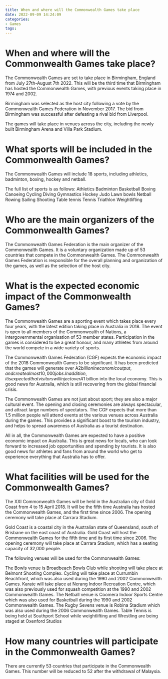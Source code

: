 ```yaml
---
title: When and where will the Commonwealth Games take place 
date: 2022-09-09 14:24:09
categories:
- Games
tags:
---
```



#  When and where will the Commonwealth Games take place? 

The Commonwealth Games are set to take place in Birmingham, England from July 27th-August 7th 2022. This will be the third time that Birmingham has hosted the Commonwealth Games, with previous events taking place in 1974 and 2002. 

Birmingham was selected as the host city following a vote by the Commonwealth Games Federation in November 2017. The bid from Birmingham was successful after defeating a rival bid from Liverpool. 

The games will take place in venues across the city, including the newly built Birmingham Arena and Villa Park Stadium. 

# What sports will be included in the Commonwealth Games? 

The Commonwealth Games will include 18 sports, including athletics, badminton, boxing, hockey and netball. 

The full list of sports is as follows: 
Athletics 
Badminton 
Basketball 
Boxing 
Canoeing 
Cycling 
Diving 
Gymnastics 
Hockey 
Judo 
Lawn bowls 
Netball 
Rowing 
Sailing 
Shooting 
Table tennis 
Tennis 
Triathlon 
Weightlifting

#  Who are the main organizers of the Commonwealth Games? 

The Commonwealth Games Federation is the main organizer of the Commonwealth Games. It is a voluntary organization made up of 53 countries that compete in the Commonwealth Games. The Commonwealth Games Federation is responsible for the overall planning and organization of the games, as well as the selection of the host city.

#  What is the expected economic impact of the Commonwealth Games? 

The Commonwealth Games are a sporting event which takes place every four years, with the latest edition taking place in Australia in 2018. The event is open to all members of the Commonwealth of Nations, a intergovernmental organisation of 53 member states. Participation in the games is considered to be a great honour, and many athletes from around the world compete in a wide variety of sports.

The Commonwealth Games Federation (CGF) expects the economic impact of the 2018 Commonwealth Games to be significant. It has been predicted that the games will generate over A$2 billion in economic output, and create almost 10,000 jobs. In addition, it is expected that visitors will inject over A$1 billion into the local economy. This is good news for Australia, which is still recovering from the global financial crisis.

The Commonwealth Games are not just about sport; they are also a major cultural event. The opening and closing ceremonies are always spectacular, and attract large numbers of spectators. The CGF expects that more than 1.5 million people will attend events at the various venues across Australia during the games. This provides a significant boost to the tourism industry, and helps to spread awareness of Australia as a tourist destination.

All in all, the Commonwealth Games are expected to have a positive economic impact on Australia. This is great news for locals, who can look forward to increased job opportunities and spending by tourists. It is also good news for athletes and fans from around the world who get to experience everything that Australia has to offer.

#  What facilities will be used for the Commonwealth Games? 

The XXI Commonwealth Games will be held in the Australian city of Gold Coast from 4 to 15 April 2018. It will be the fifth time Australia has hosted the Commonwealth Games, and the first time since 2006. The opening ceremony will take place at Carrara Stadium.

Gold Coast is a coastal city in the Australian state of Queensland, south of Brisbane on the east coast of Australia. Gold Coast will host the Commonwealth Games for the fifth time and its first time since 2006. The opening ceremony will take place at Carrara Stadium, which has a seating capacity of 32,000 people.

The following venues will be used for the Commonwealth Games: 


The Bowls venue is Broadbeach Bowls Club while shooting will take place at Belmont Shooting Complex. Cycling will take place at Currumbin Beachfront, which was also used during the 1990 and 2002 Commonwealth Games. Karate will take place at Nerang Indoor Recreation Centre, which was also previously used for squash competition at the 1990 and 2002 Commonwealth Games. The Netball venue is Coomera Indoor Sports Centre which was also used for Basketball during the 1990 and 2002 Commonwealth Games. The Rugby Sevens venue is Robina Stadium which was also used during the 2006 Commonwealth Games. Table Tennis is being held at Southport School while weightlifting and Wrestling are being staged at Oxenford Studios

#  How many countries will participate in the Commonwealth Games?

There are currently 53 countries that participate in the Commonwealth Games. This number will be reduced to 52 after the withdrawal of Malaysia.